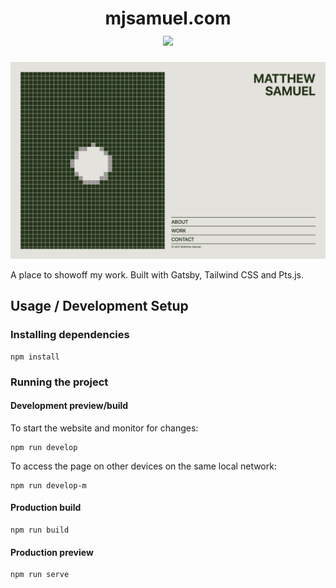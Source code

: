 <div align="center">
  <h1>
    mjsamuel.com<br>
    <a href="https://app.netlify.com/sites/mattsamuel/deploys">
        <img src="https://api.netlify.com/api/v1/badges/cb455149-9568-46c3-961f-6b0bbb63c0bb/deploy-status"/>
    </a>
</div>
<img src="/static/screenshot.png"/>

A place to showoff my work.
Built with Gatsby, Tailwind CSS and Pts.js.

## Usage / Development Setup

### Installing dependencies

```
npm install
```

### Running the project

#### Development preview/build

To start the website and monitor for changes:

```
npm run develop
```

To access the page on other devices on the same local network:

```
npm run develop-m
```

#### Production build

```
npm run build
```

#### Production preview

```
npm run serve
```
